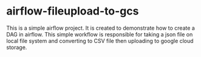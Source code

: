 # airflow-fileupload-to-gcs
This is a simple airflow project. It is created to demonstrate how to create a DAG in airflow. This simple workflow is 
responsible for taking a json file on local file system and converting to CSV file then uploading to google cloud storage.



